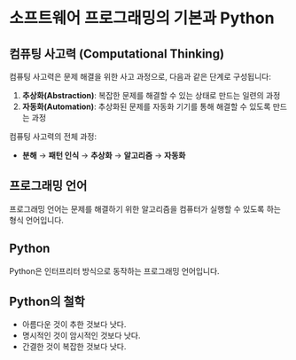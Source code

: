 # 소프트웨어 프로그래밍의 기본과 Python

## 컴퓨팅 사고력 (Computational Thinking)

컴퓨팅 사고력은 문제 해결을 위한 사고 과정으로, 다음과 같은 단계로 구성됩니다:

1. **추상화(Abstraction)**: 복잡한 문제를 해결할 수 있는 상태로 만드는 일련의 과정
2. **자동화(Automation)**: 추상화된 문제를 자동화 기기를 통해 해결할 수 있도록 만드는 과정

컴퓨팅 사고력의 전체 과정:

- **분해** → **패턴 인식** → **추상화** → **알고리즘** → **자동화**

## 프로그래밍 언어

프로그래밍 언어는 문제를 해결하기 위한 알고리즘을 컴퓨터가 실행할 수 있도록 하는 형식 언어입니다.

## Python

Python은 인터프리터 방식으로 동작하는 프로그래밍 언어입니다.

## Python의 철학

- 아름다운 것이 추한 것보다 낫다.
- 명시적인 것이 암시적인 것보다 낫다.
- 간결한 것이 복잡한 것보다 낫다.